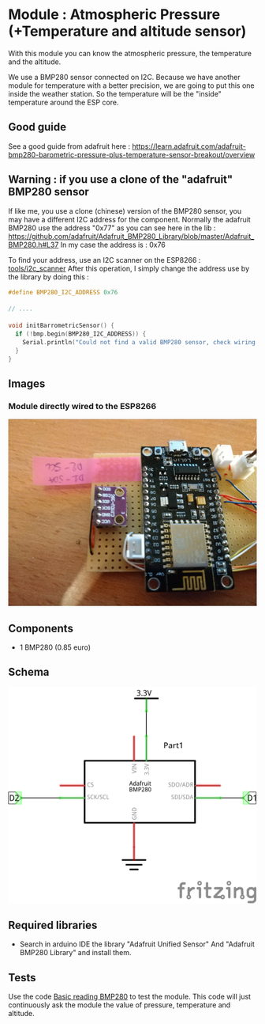 # Module : Atmospheric Pressure (+Temperature and altitude sensor)

With this module you can know the atmospheric pressure, the temperature and the altitude.

We use a BMP280 sensor connected on I2C.
Because we have another module for temperature with a better precision, we are going to put this one inside the weather station.
So the temperature will be the "inside" temperature around the ESP core.

## Good guide

See a good guide from adafruit here : https://learn.adafruit.com/adafruit-bmp280-barometric-pressure-plus-temperature-sensor-breakout/overview

## Warning : if you use a clone of the "adafruit" BMP280 sensor

If like me, you use a clone (chinese) version of the BMP280 sensor, you may have a different I2C address for the component.
Normally the adafruit BMP280 use the address "0x77" as you can see here in the lib : https://github.com/adafruit/Adafruit_BMP280_Library/blob/master/Adafruit_BMP280.h#L37
In my case the address is : 0x76

To find your address, use an I2C scanner on the ESP8266 : [tools/i2c_scanner](../../tools/i2c_scanner)
After this operation, I simply change the address use by the library by doing this : 

```c
#define BMP280_I2C_ADDRESS 0x76

// ....

void initBarrometricSensor() {
  if (!bmp.begin(BMP280_I2C_ADDRESS)) {  
    Serial.println("Could not find a valid BMP280 sensor, check wiring!");
  }
}

```

## Images

### Module directly wired to the ESP8266

![Module](./images/module.jpg "Module")

## Components 

- 1 BMP280 (0.85 euro)

## Schema

![BMP280 connection](./images/module_schema.png "BMP280 connection")

## Required libraries 

- Search in arduino IDE the library "Adafruit Unified Sensor" And "Adafruit BMP280 Library" and install them.

## Tests 

Use the code [Basic reading BMP280](./basic_reading_bmp280_from_esp8266/basic_reading_bmp280_from_esp8266.ino) to test the module.
This code will just continuously ask the module the value of pressure, temperature and altitude.
